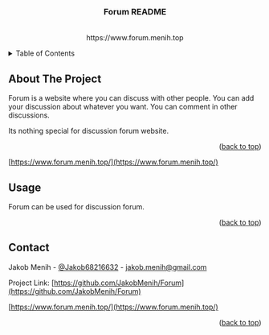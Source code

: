 <div id="top"></div>



<br />
<div align="center">

  <h3 align="center">Forum README</h3>

  <p align="center">
    <br />
    <a href="https://github.com/JakobMenih/Forum"></a>
https://www.forum.menih.top
    <br />
  </p>
</div>



<!-- TABLE OF CONTENTS -->
<details>
  <summary>Table of Contents</summary>
  <ol>
    <li><a href="#about-the-project">About The Project</a>
    <li><a href="#usage">Usage</a></li>
    <li><a href="#contact">Contact</a></li>
  </ol>
</details>



<!-- ABOUT THE PROJECT -->
## About The Project


Forum is a website where you can discuss with other people. You can add your discussion about whatever you want. You can comment in other discussions.

Its nothing special for discussion forum website.

<a href=https://www.forum.menih.top></a>

<p align="right">(<a href="#top">back to top</a>)</p>

[https://www.forum.menih.top/](https://www.forum.menih.top/)


## Usage

Forum can be used for discussion forum.


<p align="right">(<a href="#top">back to top</a>)</p>





<!-- CONTACT -->
## Contact

Jakob Menih - [@Jakob68216632](https://twitter.com/@Jakob68216632) - jakob.menih@gmail.com

Project Link: [https://github.com/JakobMenih/Forum](https://github.com/JakobMenih/Forum)

[https://www.forum.menih.top/](https://www.forum.menih.top/)

<p align="right">(<a href="#top">back to top</a>)</p>

